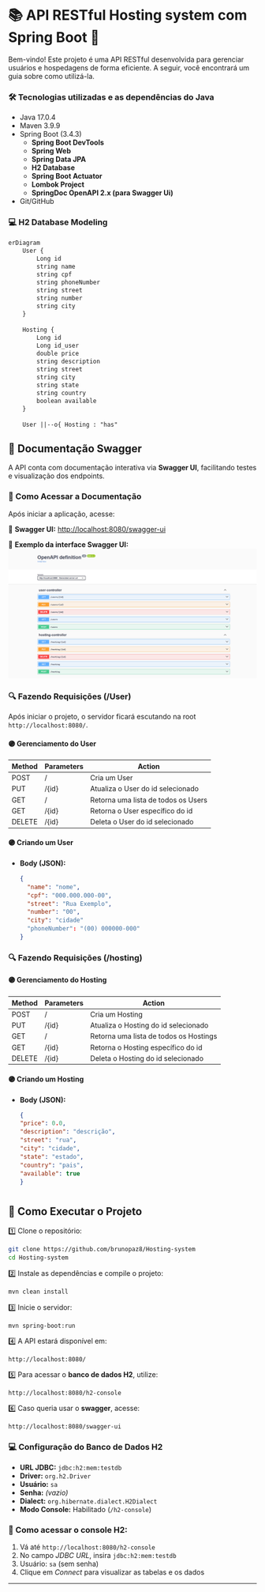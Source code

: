 # 📚 API RESTful Hosting system com Spring Boot 🍃

Bem-vindo! Este projeto é uma API RESTful desenvolvida para gerenciar usuários e hospedagens de forma eficiente. A seguir, você encontrará um guia sobre como utilizá-la.

### **🛠 Tecnologias utilizadas e as dependências do Java**

- Java 17.0.4
- Maven 3.9.9
- Spring Boot (3.4.3)
  - **Spring Boot DevTools**
  - **Spring Web**
  - **Spring Data JPA**
  - **H2 Database**
  - **Spring Boot Actuator**
  - **Lombok Project**
  - **SpringDoc OpenAPI 2.x (para Swagger Ui)**
- Git/GitHub

### 💻 H2 Database Modeling

```mermaid
erDiagram
    User {
        Long id
        string name
        string cpf
        string phoneNumber
        string street
        string number
        string city
    }

    Hosting {
        Long id
        Long id_user
        double price
        string description
        string street
        string city
        string state
        string country
        boolean available
    }

    User ||--o{ Hosting : "has"
```

## 📄 Documentação Swagger

A API conta com documentação interativa via **Swagger UI**, facilitando testes e visualização dos endpoints.

### 🔗 Como Acessar a Documentação

Após iniciar a aplicação, acesse:

🔹 **Swagger UI:** [http://localhost:8080/swagger-ui](http://localhost:8080/swagger-ui)


📌 **Exemplo da interface Swagger UI:**
<img src="imgs/swagger_img.png" withd = 500>



### 🔍 Fazendo Requisições (/User)

Após iniciar o projeto, o servidor ficará escutando na root `http://localhost:8080/`.

#### 🟣 Gerenciamento do User

| Method | Parameters | Action                              |
| ------ | ---------- | ----------------------------------- |
| POST   | /          | Cria um User                        |
| PUT    | /{id}      | Atualiza o User do id selecionado   |
| GET    | /          | Retorna uma lista de todos os Users |
| GET    | /{id}      | Retorna o User específico do id     |
| DELETE | /{id}      | Deleta o User do id selecionado     |

#### 🟣 Criando um User

- **Body (JSON):**
  ```json
  {
    "name": "nome",
    "cpf": "000.000.000-00",
    "street": "Rua Exemplo",
    "number": "00",
    "city": "cidade"
    "phoneNumber": "(00) 000000-000"
  }
  ```

### 🔍 Fazendo Requisições (/hosting)

#### 🟣 Gerenciamento do Hosting

| Method | Parameters | Action                                 |
| ------ | ---------- | -------------------------------------- |
| POST   | /          | Cria um Hosting                        |
| PUT    | /{id}      | Atualiza o Hosting do id selecionado   |
| GET    | /          | Retorna uma lista de todos os Hostings |
| GET    | /{id}      | Retorna o Hosting específico do id     |
| DELETE | /{id}      | Deleta o Hosting do id selecionado     |

#### 🟣 Criando um Hosting

- **Body (JSON):**
  ```json
  {
  "price": 0.0,
  "description": "descrição",
  "street": "rua",
  "city": "cidade",
  "state": "estado",
  "country": "pais",
  "available": true
  }
  ```
  #

## 🚀 Como Executar o Projeto

1️⃣ Clone o repositório:

```sh
git clone https://github.com/brunopaz8/Hosting-system
cd Hosting-system
```

2️⃣ Instale as dependências e compile o projeto:

```sh
mvn clean install
```

3️⃣ Inicie o servidor:

```sh
mvn spring-boot:run
```

4️⃣ A API estará disponível em:

```
http://localhost:8080/
```

5️⃣ Para acessar o **banco de dados H2**, utilize:

```
http://localhost:8080/h2-console
```
6️⃣ Caso queria usar o **swagger**, acesse:
```
http://localhost:8080/swagger-ui
```

### 💻 Configuração do Banco de Dados H2

- **URL JDBC:** `jdbc:h2:mem:testdb`
- **Driver:** `org.h2.Driver`
- **Usuário:** `sa`
- **Senha:** *(vazio)*
- **Dialect:** `org.hibernate.dialect.H2Dialect`
- **Modo Console:** Habilitado (`/h2-console`)

### 📌 Como acessar o console H2:

1. Vá até `http://localhost:8080/h2-console`
2. No campo *JDBC URL*, insira `jdbc:h2:mem:testdb`
3. Usuário: `sa` (sem senha)
4. Clique em *Connect* para visualizar as tabelas e os dados

---


























